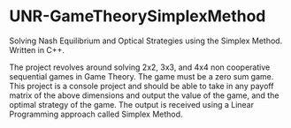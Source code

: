 # UNR-GameTheorySimplexMethod
Solving Nash Equilibrium and Optical Strategies using the Simplex Method. Written in C++.

The project revolves around solving 2x2, 3x3, and 4x4 non cooperative sequential games in Game Theory. The game must be a zero sum game. 
This project is a console project and should be able to take in any payoff matrix of the above dimensions and output the value of the game,
and the optimal strategy of the game. The output is received using a Linear Programming approach called Simplex Method. 
